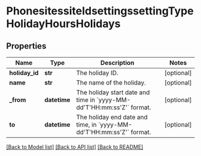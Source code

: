 # PhonesitessiteIdsettingssettingTypeHolidayHoursHolidays

## Properties
Name | Type | Description | Notes
------------ | ------------- | ------------- | -------------
**holiday_id** | **str** | The holiday ID. | [optional] 
**name** | **str** | The name of the holiday. | [optional] 
**_from** | **datetime** | The holiday start date and time in &#x60;yyyy-MM-dd&#x27;T&#x27;HH:mm:ss&#x27;Z&#x27;&#x60; format. | [optional] 
**to** | **datetime** | The holiday end date and time, in &#x60;yyyy-MM-dd&#x27;T&#x27;HH:mm:ss&#x27;Z&#x27;&#x60; format. | [optional] 

[[Back to Model list]](../README.md#documentation-for-models) [[Back to API list]](../README.md#documentation-for-api-endpoints) [[Back to README]](../README.md)

